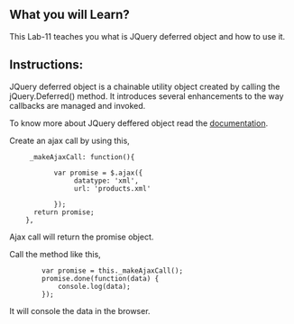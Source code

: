 ## What you will Learn?

This Lab-11 teaches you what is JQuery deferred object and how to use it.


## Instructions:


JQuery deferred object is a chainable utility object created by calling the jQuery.Deferred() method. It introduces several enhancements to the way callbacks are managed and invoked.


To know more about JQuery deffered object read the [documentation](http://api.jquery.com/category/deferred-object/).

Create an ajax call by using this,

         _makeAjaxCall: function(){

               var promise = $.ajax({
                    datatype: 'xml',
                    url: 'products.xml'
                    
               });
          return promise;
        },

 Ajax call will return the promise object.

 Call the method like this,

            var promise = this._makeAjaxCall();
            promise.done(function(data) {
                console.log(data);
            });
 
 It will console the data in the browser.          



 



 
